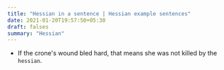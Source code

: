 ```yaml
---
title: "Hessian in a sentence | Hessian example sentences"
date: 2021-01-20T19:57:50+05:30
draft: falses
summary: "Hessian"
---
```

- If the crone's wound bled hard, that means she was not killed by the `hessian`.
                 
